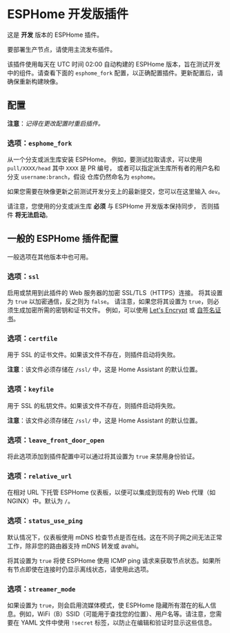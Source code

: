 # ESPHome 开发版插件

这是 **开发** 版本的 ESPHome 插件。

要部署生产节点，请使用主流发布插件。

该插件使用每天在 UTC 时间 02:00 自动构建的 ESPHome 版本，旨在测试开发中的组件。请查看下面的 `esphome_fork` 配置，以正确配置插件。更新配置后，请确保重新构建映像。

## 配置

**注意**：_记得在更改配置时重启插件。_

### 选项：`esphome_fork`

从一个分支或派生库安装 ESPHome。
例如，要测试拉取请求，可以使用 `pull/XXXX/head` 其中 `XXXX` 是 PR 编号，
或者可以指定派生库所有者的用户名和分支 `username:branch`，假设
仓库仍然命名为 `esphome`。

如果您需要在映像更新之前测试开发分支上的最新提交，您可以在这里输入 `dev`。

请注意，您使用的分支或派生库 **必须** 与 ESPHome 开发版本保持同步，
否则插件 **将无法启动**。

## 一般的 ESPHome 插件配置

一般选项在其他版本中也可用。

### 选项：`ssl`

启用或禁用到此插件的 Web 服务器的加密 SSL/TLS（HTTPS）连接。
将其设置为 `true` 以加密通信，反之则为 `false`。
请注意，如果您将其设置为 `true`，则必须生成加密所需的密钥和证书文件。
例如，可以使用 [Let's Encrypt](https://www.home-assistant.io/addons/lets_encrypt/)
或 [自签名证书](https://www.home-assistant.io/docs/ecosystem/certificates/tls_self_signed_certificate/)。

### 选项：`certfile`

用于 SSL 的证书文件。如果该文件不存在，则插件启动将失败。

**注意**：该文件必须存储在 `/ssl/` 中，这是 Home Assistant 的默认位置。

### 选项：`keyfile`

用于 SSL 的私钥文件。如果该文件不存在，则插件启动将失败。

**注意**：该文件必须存储在 `/ssl/` 中，这是 Home Assistant 的默认位置。

### 选项：`leave_front_door_open`

将此选项添加到插件配置中可以通过将其设置为 `true` 来禁用身份验证。

### 选项：`relative_url`

在相对 URL 下托管 ESPHome 仪表板，以便可以集成到现有的 Web 代理（如 NGINX）中。默认为 `/`。

### 选项：`status_use_ping`

默认情况下，仪表板使用 mDNS 检查节点是否在线。这在不同子网之间无法正常工作，除非您的路由器支持 mDNS 转发或 avahi。

将其设置为 `true` 将使 ESPHome 使用 ICMP ping 请求来获取节点状态。如果所有节点即使在连接时仍显示离线状态，请使用此选项。

### 选项：`streamer_mode`

如果设置为 `true`，则会启用流媒体模式，使 ESPHome 隐藏所有潜在的私人信息。例如，WiFi（B）SSID（可能用于查找您的位置）、用户名等。请注意，您需要在 YAML 文件中使用 `!secret` 标签，以防止在编辑和验证时显示这些信息。
